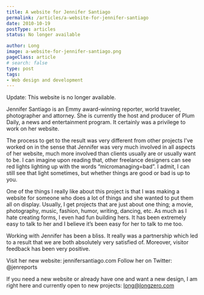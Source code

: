 ```yaml
---
title: A website for Jennifer Santiago
permalink: /articles/a-website-for-jennifer-santiago
date: 2010-10-19
postType: articles
status: No longer available

author: Long
image: a-website-for-jennifer-santiago.png
pageClass: article
# search: false
type: post
tags:
- Web design and development
---
```


Update: This website is no longer available.

Jennifer Santiago is an Emmy award-winning reporter, world traveler, photographer and attorney. She is currently the host and producer of Plum Daily, a news and entertainment program. It certainly was a privilege to work on her website.

The process to get to the result was very different from other projects I’ve worked on in the sense that Jennifer was very much involved in all aspects of her website, much more involved than clients usually are or usually want to be. I can imagine upon reading that, other freelance designers can see red lights lighting up with the words “micromanaging=bad”. I admit, I can still see that light sometimes, but whether things are good or bad is up to you.

One of the things I really like about this project is that I was making a website for someone who does a lot of things and she wanted to put them all on display. Usually, I get projects that are just about one thing; a movie, photography, music, fashion, humor, writing, dancing, etc. As much as I hate creating forms, I even had fun building hers. It has been extremely easy to talk to her and I believe it’s been easy for her to talk to me too.

Working with Jennifer has been a bliss. It really was a partnership which led to a result that we are both absolutely very satisfied of. Moreover, visitor feedback has been very positive.

Visit her new website: jennifersantiago.com
Follow her on Twitter: @jenreports

If you need a new website or already have one and want a new design, I am right here and currently open to new projects: long@longzero.com
